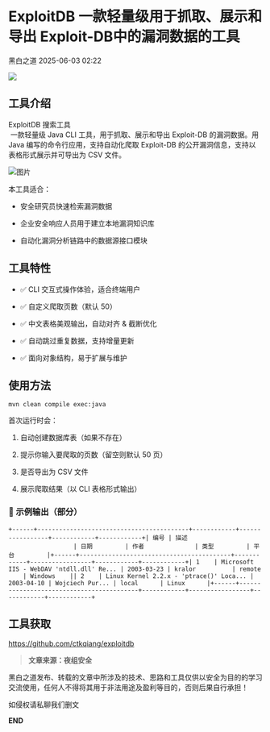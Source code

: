 #  ExploitDB 一款轻量级用于抓取、展示和导出 Exploit-DB中的漏洞数据的工具   
 黑白之道   2025-06-03 02:22  
  
![](https://mmbiz.qpic.cn/mmbiz_gif/3xxicXNlTXLicwgPqvK8QgwnCr09iaSllrsXJLMkThiaHibEntZKkJiaicEd4ibWQxyn3gtAWbyGqtHVb0qqsHFC9jW3oQ/640?wx_fmt=gif "")  
  
## 工具介绍  
  
ExploitDB 搜索工具  
 一款轻量级 Java CLI 工具，用于抓取、展示和导出 Exploit-DB 的漏洞数据。用 Java 编写的命令行应用，支持自动化爬取 Exploit-DB 的公开漏洞信息，支持以表格形式展示并可导出为 CSV 文件。  
  
![图片](https://mmbiz.qpic.cn/sz_mmbiz_png/icZ1W9s2Jp2XqAkKFmDZXKUhUWCCicOH8rr5rQzbfTI56hfmjllgqfvPV9tXZ8chUo1PW0SGxlwkMGlEBJicdBqzQ/640?wx_fmt=png&from=appmsg&wxfrom=13&tp=wxpic&watermark=1 "")  
  
本工具适合：  
- 安全研究员快速检索漏洞数据  
  
- 企业安全响应人员用于建立本地漏洞知识库  
  
- 自动化漏洞分析链路中的数据源接口模块  
  
## 工具特性  
- ✅ CLI 交互式操作体验，适合终端用户  
  
- ✅ 自定义爬取页数（默认 50）  
  
- ✅ 中文表格美观输出，自动对齐 & 截断优化  
  
- ✅ 自动跳过重复数据，支持增量更新  
  
- ✅ 面向对象结构，易于扩展与维护  
  
## 使用方法  
```
mvn clean compile exec:java
```  
  
首次运行时会：  
1. 自动创建数据库表（如果不存在）  
  
1. 提示你输入要爬取的页数（留空则默认 50 页）  
  
1. 是否导出为 CSV 文件  
  
1. 展示爬取结果（以 CLI 表格形式输出）  
  
### 🧪 示例输出（部分）  
```
+------+------------------------------------------+------------+-----------------+------------+------------+| 编号 | 描述                                       | 日期         | 作者              | 类型         | 平台         |+------+------------------------------------------+------------+-----------------+------------+------------+| 1    | Microsoft IIS - WebDAV 'ntdll.dll' Re... | 2003-03-23 | kralor          | remote     | Windows    || 2    | Linux Kernel 2.2.x - 'ptrace()' Loca... | 2003-04-10 | Wojciech Pur... | local      | Linux      |+------+------------------------------------------+------------+-----------------+------------+------------+
```  
  
  
## 工具获取  
  
  
  
https://github.com/ctkqiang/exploitdb  
  
  
> **文章来源：夜组安全**  
  
  
  
黑白之道发布、转载的文章中所涉及的技术、思路和工具仅供以安全为目的的学习交流使用，任何人不得将其用于非法用途及盈利等目的，否则后果自行承担！  
  
如侵权请私聊我们删文  
  
  
**END**  
  
  
